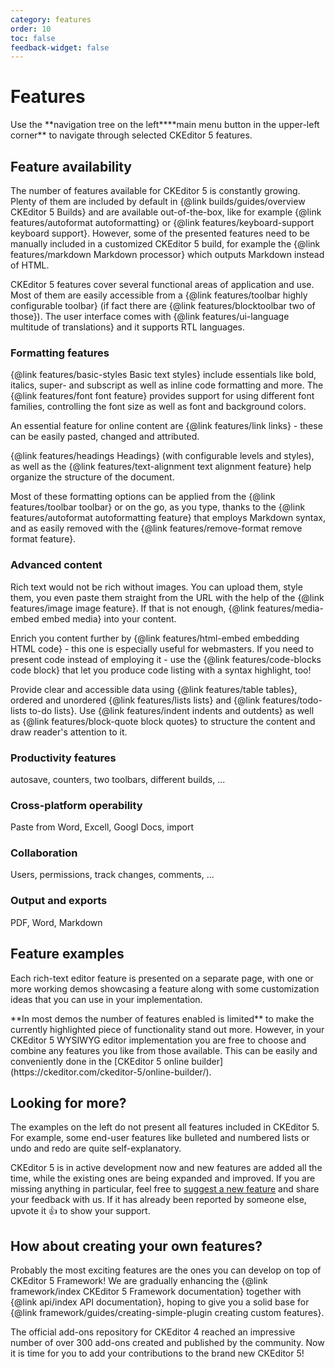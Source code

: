 ```yaml
---
category: features
order: 10
toc: false
feedback-widget: false
---
```


# Features

<info-box>
	Use the <span class="navigation-hint_desktop">**navigation tree on the left**</span><span class="navigation-hint_mobile">**main menu button in the upper-left corner**</span> to navigate through selected CKEditor 5 features.
</info-box>

## Feature availability

The number of features available for CKEditor 5 is constantly growing. Plenty of them are included by default in {@link builds/guides/overview CKEditor 5 Builds} and are available out-of-the-box, like for example {@link features/autoformat autoformatting} or {@link features/keyboard-support keyboard support}. However, some of the presented features need to be manually included in a customized CKEditor 5 build, for example the {@link features/markdown Markdown processor} which outputs Markdown instead of HTML.

CKEditor 5 features cover several functional areas of application and use. Most of them are easily accessible from a {@link features/toolbar highly configurable toolbar} (if fact there are {@link features/blocktoolbar two of those}). The user interface comes with {@link features/ui-language multitude of translations} and it supports RTL languages.

### Formatting features

{@link features/basic-styles Basic text styles} include essentials like bold, italics, super- and subscript as well as inline code formatting and more. The {@link features/font font feature} provides support for using different font families, controlling the font size as well as font and background colors.

An essential feature for online content are {@link features/link links} - these can be easily pasted, changed and attributed.

{@link features/headings Headings} (with configurable levels and styles), as well as the {@link features/text-alignment text alignment feature} help organize the structure of the document.

Most of these formatting options can be applied from the {@link features/toolbar toolbar} or on the go, as you type, thanks to the {@link features/autoformat autoformatting feature} that employs Markdown syntax, and as easily removed with the {@link features/remove-format remove format feature}.

### Advanced content

Rich text would not be rich without images. You can upload them, style them, you even paste them straight from the URL with the help of the {@link features/image image feature}. If that is not enough, {@link features/media-embed embed media} into your content.

Enrich you content further by {@link features/html-embed embedding HTML code} - this one is especially useful for webmasters. If you need to present code instead of employing it - use the {@link features/code-blocks code block} that let you produce code listing with a syntax highlight, too!

Provide clear and accessible data using {@link features/table tables}, ordered and unordered {@link features/lists lists} and {@link features/todo-lists to-do lists}. Use {@link features/indent indents and outdents} as well as {@link features/block-quote block quotes} to structure the content and draw reader's attention to it.

### Productivity features

autosave, counters, two toolbars, different builds, ...

### Cross-platform operability

Paste from Word, Excell, Googl Docs, import

### Collaboration

Users, permissions, track changes, comments, ...

### Output and exports

PDF, Word, Markdown

## Feature examples

Each rich-text editor feature is presented on a separate page, with one or more working demos showcasing a feature along with some customization ideas that you can use in your implementation.

<info-box>
	**In most demos the number of features enabled is limited** to make the currently highlighted piece of functionality stand out more. However, in your CKEditor 5 WYSIWYG editor implementation you are free to choose and combine any features you like from those available. This can be easily and conveniently done in the [CKEditor 5 online builder](https://ckeditor.com/ckeditor-5/online-builder/).
</info-box>

## Looking for more?

The examples on the left do not present all features included in CKEditor 5. For example, some end-user features like bulleted and numbered lists or undo and redo are quite self-explanatory.

CKEditor 5 is in active development now and new features are added all the time, while the existing ones are being expanded and improved. If you are missing anything in particular, feel free to [suggest a new feature](https://github.com/ckeditor/ckeditor5/issues/new?labels=type%3Afeature&template=2-feature-request.md) and share your feedback with us. If it has already been reported by someone else, upvote it 👍 to show your support.

## How about creating your own features?

Probably the most exciting features are the ones you can develop on top of CKEditor 5 Framework!
We are gradually enhancing the {@link framework/index CKEditor 5 Framework documentation} together with {@link api/index API documentation}, hoping to give you a solid base for {@link framework/guides/creating-simple-plugin creating custom features}.

The official add-ons repository for CKEditor 4 reached an impressive number of over 300 add-ons created and published by the community. Now it is time for you to add your contributions to the brand new CKEditor 5!
